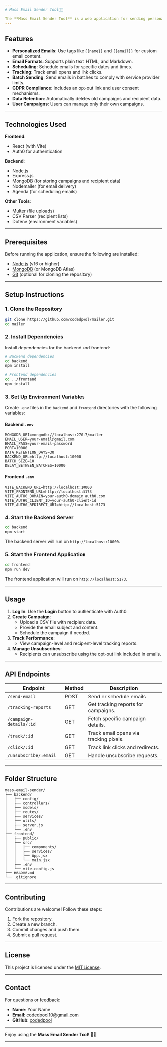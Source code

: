 ```yaml
---
# Mass Email Sender Tool🦊📧

The **Mass Email Sender Tool** is a web application for sending personalized emails to a large number of recipients efficiently. It includes features like email scheduling, personalization tags, email tracking (open rates and click-through rates), and compliance with GDPR and CAN-SPAM regulations.
---
```


## Features

- **Personalized Emails**: Use tags like `{{name}}` and `{{email}}` for custom email content.
- **Email Formats**: Supports plain text, HTML, and Markdown.
- **Scheduling**: Schedule emails for specific dates and times.
- **Tracking**: Track email opens and link clicks.
- **Batch Sending**: Send emails in batches to comply with service provider limits.
- **GDPR Compliance**: Includes an opt-out link and user consent mechanisms.
- **Data Retention**: Automatically deletes old campaigns and recipient data.
- **User Campaigns**: Users can manage only their own campaigns.

---

## Technologies Used

**Frontend**:

- React (with Vite)
- Auth0 for authentication

**Backend**:

- Node.js
- Express.js
- MongoDB (for storing campaigns and recipient data)
- Nodemailer (for email delivery)
- Agenda (for scheduling emails)

**Other Tools**:

- Multer (file uploads)
- CSV Parser (recipient lists)
- Dotenv (environment variables)

---

## Prerequisites

Before running the application, ensure the following are installed:

- [Node.js](https://nodejs.org/) (v16 or higher)
- [MongoDB](https://www.mongodb.com/) (or MongoDB Atlas)
- [Git](https://git-scm.com/) (optional for cloning the repository)

---

## Setup Instructions

### 1. Clone the Repository

```bash
git clone https://github.com/codedpool/mailer.git
cd mailer
```

### 2. Install Dependencies

Install dependencies for the backend and frontend:

```bash
# Backend dependencies
cd backend
npm install

# Frontend dependencies
cd ../frontend
npm install
```

### 3. Set Up Environment Variables

Create `.env` files in the `backend` and `frontend` directories with the following variables:

#### Backend `.env`

```env
MONGODB_URI=mongodb://localhost:27017/mailer
EMAIL_USER=your-email@gmail.com
EMAIL_PASS=your-email-password
PORT=10000
DATA_RETENTION_DAYS=30
BACKEND_URL=http://localhost:10000
BATCH_SIZE=10
DELAY_BETWEEN_BATCHES=10000
```

#### Frontend `.env`

```env
VITE_BACKEND_URL=http://localhost:10000
VITE_FRONTEND_URL=http://localhost:5173
VITE_AUTH0_DOMAIN=your-auth0-domain.auth0.com
VITE_AUTH0_CLIENT_ID=your-auth0-client-id
VITE_AUTH0_REDIRECT_URI=http://localhost:5173
```

### 4. Start the Backend Server

```bash
cd backend
npm start
```

The backend server will run on `http://localhost:10000`.

### 5. Start the Frontend Application

```bash
cd frontend
npm run dev
```

The frontend application will run on `http://localhost:5173`.

---

## Usage

1. **Log In**: Use the **Login** button to authenticate with Auth0.
2. **Create Campaign**:
   - Upload a CSV file with recipient data.
   - Provide the email subject and content.
   - Schedule the campaign if needed.
3. **Track Performance**:
   - View campaign-level and recipient-level tracking reports.
4. **Manage Unsubscribes**:
   - Recipients can unsubscribe using the opt-out link included in emails.

---

## API Endpoints

| Endpoint                | Method | Description                            |
| ----------------------- | ------ | -------------------------------------- |
| `/send-email`           | POST   | Send or schedule emails.               |
| `/tracking-reports`     | GET    | Get tracking reports for campaigns.    |
| `/campaign-details/:id` | GET    | Fetch specific campaign details.       |
| `/track/:id`            | GET    | Track email opens via tracking pixels. |
| `/click/:id`            | GET    | Track link clicks and redirects.       |
| `/unsubscribe/:email`   | GET    | Handle unsubscribe requests.           |

---

## Folder Structure

```
mass-email-sender/
├── backend/
│   ├── config/
│   ├── controllers/
│   ├── models/
│   ├── routes/
│   ├── services/
│   ├── utils/
│   ├── server.js
│   └── .env
├── frontend/
│   ├── public/
│   ├── src/
│   │   ├── components/
│   │   ├── services/
│   │   ├── App.jsx
│   │   └── main.jsx
│   ├── .env
│   └── vite.config.js
├── README.md
└── .gitignore
```

---

## Contributing

Contributions are welcome! Follow these steps:

1. Fork the repository.
2. Create a new branch.
3. Commit changes and push them.
4. Submit a pull request.

---

## License

This project is licensed under the [MIT License](LICENSE).

---

## Contact

For questions or feedback:

- **Name**: Your Name
- **Email**: codedpool10@gmail.com
- **GitHub**: [codedpool](https://github.com/codedpool)

---

Enjoy using the **Mass Email Sender Tool**! 🚀🦊

---
